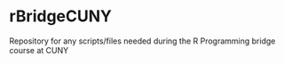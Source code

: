 # rBridgeCUNY
Repository for any scripts/files needed during the R Programming bridge course at CUNY
